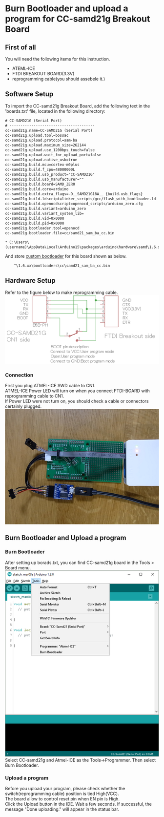 Burn Bootloader and upload a program for CC-samd21g Breakout Board
========================================

First of all
--------------
You will need the following items for this instruction.
 - ATEML-ICE
 - FTDI BREAKOUT BOARD(3.3V)
 - reprogramming cable(you should assebele it.)


Software Setup
--------------
To import the CC-samd21g Breakout Board, add the following text in the 'boards.txt' file, located in the following directory:

```
# CC-SAMD21G (Serial Port)
# ---------------------------------------
cc-samd21g.name=CC-SAMD21G (Serial Port)
cc-samd21g.upload.tool=bossac
cc-samd21g.upload.protocol=sam-ba
cc-samd21g.upload.maximum_size=262144
cc-samd21g.upload.use_1200bps_touch=false
cc-samd21g.upload.wait_for_upload_port=false
cc-samd21g.upload.native_usb=true
cc-samd21g.build.mcu=cortex-m0plus
cc-samd21g.build.f_cpu=48000000L
cc-samd21g.build.usb_product="CC-SAMD21G"
cc-samd21g.build.usb_manufacturer=""
cc-samd21g.build.board=SAMD_ZERO
cc-samd21g.build.core=arduino
cc-samd21g.build.extra_flags=-D__SAMD21G18A__ {build.usb_flags}
cc-samd21g.build.ldscript=linker_scripts/gcc/flash_with_bootloader.ld
cc-samd21g.build.openocdscript=openocd_scripts/arduino_zero.cfg
cc-samd21g.build.variant=arduino_zero
cc-samd21g.build.variant_system_lib=
cc-samd21g.build.vid=0x0000
cc-samd21g.build.pid=0x0000
cc-samd21g.bootloader.tool=openocd
cc-samd21g.bootloader.file=cc/samd21_sam_ba_cc.bin
```

```
* C:\Users\(username)\AppData\Local\Arduino15\packages\arduino\hardware\samd\1.6.xx
```

And store [custom bootloader](Software/bootloader) for this board shown as below.

```
    ^\1.6.xx\bootloaders\cc\samd21_sam_ba_cc.bin
```


Hardware Setup
--------------
Refer to the figure below to make reprogramming cable.  
![CC-SAMD21 cable](mdContents/programming-cable.png)

### Connection
First you plug ATMEL-ICE SWD cable to CN1.  
ATMEL-ICE Power LED will turn on when you connect FTDI-BOARD with reprogramming cable to CN1.  
If Power LED were not turn on, you should check a cable or connectors certainly plugged.  
![CC-SAMD21 with ATMEL-ICE](mdContents/ConnectWithATMEL-ICE.png)



Burn Bootloader and Upload a program
--------------
### Burn Bootloader
After setting up borads.txt, you can find CC-samd21g board in the Tools > Board menu.  
![CC-SAMD21 with ATMEL-ICE](mdContents/ArduinoIDE_SC01.png)  
Select CC-samd21g and Atmel-ICE as the Tools->Programmer. Then select Burn Bootloader.


### Upload a program
Before you upload your program, please check whether the switch(reprogramming cable) position is tied High(VCC).  
The board allow to control reset pin when EN pin is High.  
Click the Upload button in the IDE. Wait a few seconds. If successful, the message "Done uploading." will appear in the status bar.
